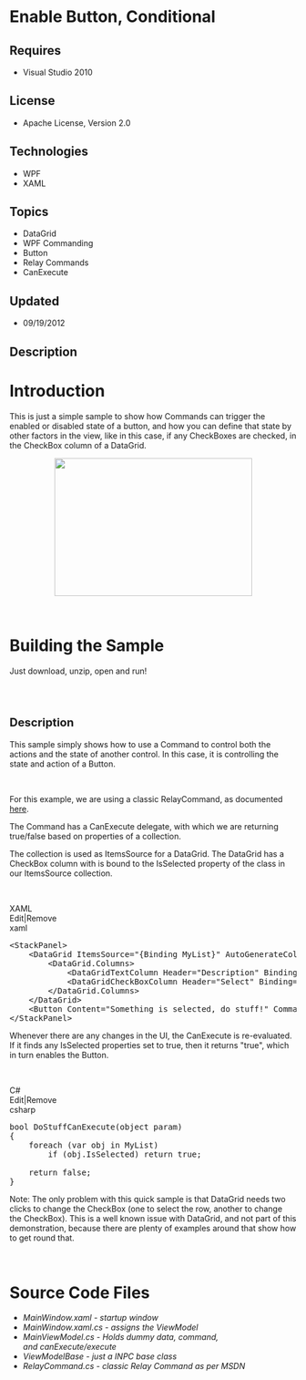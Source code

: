 # Enable Button, Conditional
## Requires
- Visual Studio 2010
## License
- Apache License, Version 2.0
## Technologies
- WPF
- XAML
## Topics
- DataGrid
- WPF Commanding
- Button
- Relay Commands
- CanExecute
## Updated
- 09/19/2012
## Description

<h1>Introduction</h1>
<p>This is just a simple sample to show how Commands can trigger the enabled or disabled state of a button, and how you can define that state by other factors in the view, like in this case, if any CheckBoxes are checked, in the CheckBox column of a DataGrid.</p>
<p><img id="65907" src="http://i1.code.msdn.s-msft.com/enable-button-conditional-dfcf46c0/image/file/65907/1/condit.png" alt="" width="347" height="242" style="margin-right:auto; margin-left:auto; display:block"></p>
<p>&nbsp;</p>
<h1><span>Building the Sample</span></h1>
<p>Just download, unzip, open and run!</p>
<p>&nbsp;</p>
<h1><span style="font-size:20px">Description</span></h1>
<p>This sample simply shows how to use a Command to control both the actions and the state of another control. In this case, it is controlling the state and action of a Button.</p>
<p>&nbsp;</p>
<p>For this example, we are using a classic RelayCommand, as documented <a href="http://msdn.microsoft.com/en-us/magazine/dd419663.aspx">
here</a>.</p>
<p>The Command has a CanExecute delegate, with which we are&nbsp;returning true/false&nbsp;based on properties of a collection.</p>
<p>The collection is used as ItemsSource for a DataGrid. The DataGrid has a CheckBox column with is bound to the IsSelected property of the class in our ItemsSource collection.</p>
<p>&nbsp;</p>
<div class="scriptcode">
<div class="pluginEditHolder" pluginCommand="mceScriptCode">
<div class="title"><span>XAML</span></div>
<div class="pluginLinkHolder"><span class="pluginEditHolderLink">Edit</span>|<span class="pluginRemoveHolderLink">Remove</span></div>
<span class="hidden">xaml</span>

<div class="preview">
<pre class="js">&lt;StackPanel&gt;&nbsp;
&nbsp;&nbsp;&nbsp;&nbsp;&lt;DataGrid&nbsp;ItemsSource=<span class="js__string">&quot;{Binding&nbsp;MyList}&quot;</span>&nbsp;AutoGenerateColumns=<span class="js__string">&quot;False&quot;</span>&nbsp;CanUserAddRows=<span class="js__string">&quot;False&quot;</span>&gt;&nbsp;
&nbsp;&nbsp;&nbsp;&nbsp;&nbsp;&nbsp;&nbsp;&nbsp;&lt;DataGrid.Columns&gt;&nbsp;
&nbsp;&nbsp;&nbsp;&nbsp;&nbsp;&nbsp;&nbsp;&nbsp;&nbsp;&nbsp;&nbsp;&nbsp;&lt;DataGridTextColumn&nbsp;Header=<span class="js__string">&quot;Description&quot;</span>&nbsp;Binding=<span class="js__string">&quot;{Binding&nbsp;Description}&quot;</span>/&gt;&nbsp;
&nbsp;&nbsp;&nbsp;&nbsp;&nbsp;&nbsp;&nbsp;&nbsp;&nbsp;&nbsp;&nbsp;&nbsp;&lt;DataGridCheckBoxColumn&nbsp;Header=<span class="js__string">&quot;Select&quot;</span>&nbsp;Binding=<span class="js__string">&quot;{Binding&nbsp;IsSelected,&nbsp;UpdateSourceTrigger=PropertyChanged}&quot;</span>/&gt;&nbsp;
&nbsp;&nbsp;&nbsp;&nbsp;&nbsp;&nbsp;&nbsp;&nbsp;&lt;/DataGrid.Columns&gt;&nbsp;
&nbsp;&nbsp;&nbsp;&nbsp;&lt;/DataGrid&gt;&nbsp;
&nbsp;&nbsp;&nbsp;&nbsp;&lt;Button&nbsp;Content=<span class="js__string">&quot;Something&nbsp;is&nbsp;selected,&nbsp;do&nbsp;stuff!&quot;</span>&nbsp;Command=<span class="js__string">&quot;{Binding&nbsp;DoStuffCommand}&quot;</span>&nbsp;Width=<span class="js__string">&quot;200&quot;</span>&nbsp;Margin=<span class="js__string">&quot;0,10,0,0&quot;</span>/&gt;&nbsp;
&lt;/StackPanel&gt;</pre>
</div>
</div>
</div>
<div class="endscriptcode">Whenever there are any changes in the UI, the CanExecute is re-evaluated.</div>
<div class="endscriptcode">If it finds any IsSelected properties set to true, then&nbsp;it returns &quot;true&quot;, which in turn enables the Button.</div>
<p>&nbsp;</p>
<div class="scriptcode">
<div class="pluginEditHolder" pluginCommand="mceScriptCode">
<div class="title"><span>C#</span></div>
<div class="pluginLinkHolder"><span class="pluginEditHolderLink">Edit</span>|<span class="pluginRemoveHolderLink">Remove</span></div>
<span class="hidden">csharp</span>

<div class="preview">
<pre class="js">bool&nbsp;DoStuffCanExecute(object&nbsp;param)&nbsp;
<span class="js__brace">{</span>&nbsp;
&nbsp;&nbsp;&nbsp;&nbsp;foreach&nbsp;(<span class="js__statement">var</span>&nbsp;obj&nbsp;<span class="js__operator">in</span>&nbsp;MyList)&nbsp;
&nbsp;&nbsp;&nbsp;&nbsp;&nbsp;&nbsp;&nbsp;&nbsp;<span class="js__statement">if</span>&nbsp;(obj.IsSelected)&nbsp;<span class="js__statement">return</span>&nbsp;true;&nbsp;
&nbsp;
&nbsp;&nbsp;&nbsp;&nbsp;<span class="js__statement">return</span>&nbsp;false;&nbsp;
<span class="js__brace">}</span></pre>
</div>
</div>
</div>
<div class="endscriptcode">Note: The only problem with this quick sample is that DataGrid needs two clicks to change the CheckBox (one to select the row, another to change the CheckBox). This is a well known issue with DataGrid, and not part of this demonstration,&nbsp;because
 there are plenty of examples around that show how to get round that.</div>
<p>&nbsp;</p>
<h1><span>Source Code Files</span></h1>
<ul>
<li><em>MainWindow.xaml - startup window</em> </li><li><em>MainWindow.xaml.cs - assigns the ViewModel</em> </li><li><em>MainViewModel.cs - Holds dummy data, command, and&nbsp;canExecute/execute</em>
</li><li><em>ViewModelBase - just a INPC base class</em> </li><li><em>RelayCommand.cs - classic Relay Command as per MSDN</em> </li></ul>
<p><a href="http://social.msdn.microsoft.com/Forums/en/wpf/thread/24c8be07-8b16-46f8-aa4e-0d4b53b09358"></a></p>
<p>&nbsp;</p>
<p>&nbsp;</p>
<p><img src="http://213.163.64.28/aniThanks1.gif" alt="" style="margin-right:auto; margin-left:auto; display:block"></p>
